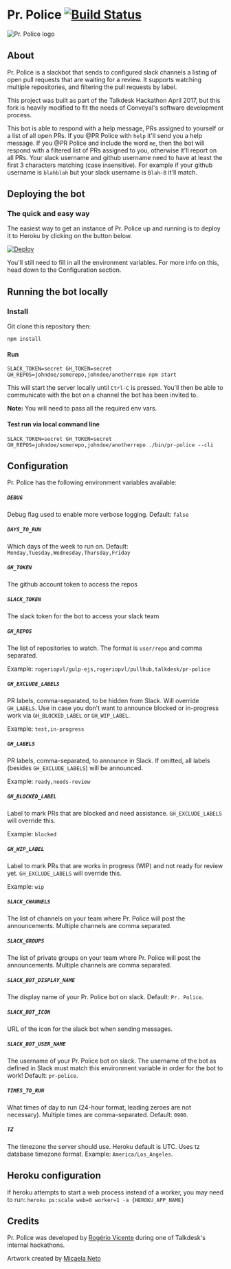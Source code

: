 # Pr. Police [![Build Status](https://travis-ci.org/Talkdesk/pr-police.svg?branch=master)](https://travis-ci.org/Talkdesk/pr-police)

![Pr. Police logo](https://raw.githubusercontent.com/Talkdesk/pr-police/master/images/logo-blue-small.png)

## About

Pr. Police is a slackbot that sends to configured slack channels a listing of open pull requests that are waiting for a review. It supports watching multiple repositories, and filtering the pull requests by label.

This project was built as part of the Talkdesk Hackathon April 2017, but this fork is heavily modified to fit the needs of Conveyal's software development process.

This bot is able to respond with a help message, PRs assigned to yourself or a list of all open PRs.  If you @PR Police with `help` it'll send you a help message.  If you @PR Police and include the word `me`, then the bot will respond with a filtered list of PRs assigned to you, otherwise it'll report on all PRs.  Your slack username and github username need to have at least the first 3 characters matching (case insensitive).  For example if your github username is `blahblah` but your slack username is `Blah-B` it'll match.

## Deploying the bot

### The quick and easy way

The easiest way to get an instance of Pr. Police up and running is to deploy it to Heroku by clicking on the button below.

[![Deploy](https://www.herokucdn.com/deploy/button.svg)](https://heroku.com/deploy)

You'll still need to fill in all the environment variables. For more info on this, head down to the Configuration section.

## Running the bot locally

### Install

Git clone this repository then:

    npm install

#### Run

    SLACK_TOKEN=secret GH_TOKEN=secret GH_REPOS=johndoe/somerepo,johndoe/anotherrepo npm start

This will start the server locally until `Ctrl-C` is pressed.  You'll then be able to communicate with the bot on a channel the bot has been invited to.

**Note:** You will need to pass all the required env vars.

#### Test run via local command line

    SLACK_TOKEN=secret GH_TOKEN=secret GH_REPOS=johndoe/somerepo,johndoe/anotherrepo ./bin/pr-police --cli

## Configuration

Pr. Police has the following environment variables available:

##### `DEBUG`

Debug flag used to enable more verbose logging. Default: `false`

##### `DAYS_TO_RUN`

Which days of the week to run on. Default: `Monday,Tuesday,Wednesday,Thursday,Friday`

##### `GH_TOKEN`

The github account token to access the repos

##### `SLACK_TOKEN`

The slack token for the bot to access your slack team

##### `GH_REPOS`

The list of repositories to watch. The format is `user/repo` and comma separated.

Example: `rogeriopvl/gulp-ejs,rogeriopvl/pullhub,talkdesk/pr-police`

##### `GH_EXCLUDE_LABELS`

PR labels, comma-separated, to be hidden from Slack. Will override `GH_LABELS`. Use in case you don’t want to announce blocked or in-progress work via `GH_BLOCKED_LABEL` or `GH_WIP_LABEL`.

Example: `test,in-progress`

##### `GH_LABELS`

PR labels, comma-separated, to announce in Slack. If omitted, all labels (besides `GH_EXCLUDE_LABELS`) will be announced.

Example: `ready,needs-review`

##### `GH_BLOCKED_LABEL`

Label to mark PRs that are blocked and need assistance. `GH_EXCLUDE_LABELS` will override this.

Example: `blocked`

##### `GH_WIP_LABEL`

Label to mark PRs that are works in progress (WIP) and not ready for review yet. `GH_EXCLUDE_LABELS` will override this.

Example: `wip`

##### `SLACK_CHANNELS`

The list of channels on your team where Pr. Police will post the announcements. Multiple channels are comma separated.

##### `SLACK_GROUPS`

The list of private groups on your team where Pr. Police will post the announcements. Multiple channels are comma separated.

##### `SLACK_BOT_DISPLAY_NAME`

The display name of your Pr. Police bot on slack.  Default: `Pr. Police`.

##### `SLACK_BOT_ICON`

URL of the icon for the slack bot when sending messages.

##### `SLACK_BOT_USER_NAME`

The username of your Pr. Police bot on slack.  The username of the bot as defined in Slack must match this environment variable in order for the bot to work!  Default: `pr-police`.

##### `TIMES_TO_RUN`

What times of day to run (24-hour format, leading zeroes are not necessary). Multiple times are comma-separated. Default: `0900`.

##### `TZ`

The timezone the server should use. Heroku default is UTC. Uses tz database timezone format. Example: `America/Los_Angeles`.

## Heroku configuration

If heroku attempts to start a web process instead of a worker, you may need to run: `heroku ps:scale web=0 worker=1 -a {HEROKU_APP_NAME}`

## Credits

Pr. Police was developed by [Rogério Vicente](https://github.com/rogeriopvl) during one of Talkdesk's internal hackathons.

Artwork created by [Micaela Neto](https://cargocollective.com/micaelaneto)
